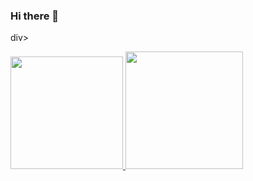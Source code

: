 ### Hi there 👋

div> 
<a href="https://github.com/aleticiabarbosa" >

<img height="180em" src="https://github-readme-stats.vercel.app/api?username=aleticiabarbosa &show_icons=true&theme-dracula&include_all_commits=true&count_private=true"/> <img height="188em" src="https://github-readme-stats.vercel.app/api/top-langs/?username-aleticiabarbosa&layout=compact&langs_count=16&theme=dracula"/> </div>